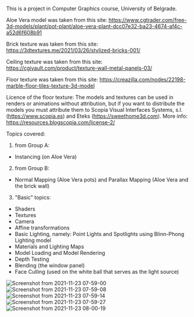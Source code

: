 This is a project in Computer Graphics course, University of Belgrade.

Aloe Vera model was taken from this site: https://www.cgtrader.com/free-3d-models/plant/pot-plant/aloe-vera-plant-dcc07e32-ba23-4674-af4c-a52d6f608b91

Brick texture was taken from this site: https://3dtextures.me/2021/03/26/stylized-bricks-001/

Ceiling texture was taken from this site: https://cgivault.com/product/texture-wall-metal-panels-03/

Floor texture was taken from this site: https://creazilla.com/nodes/22198-marble-floor-tiles-texture-3d-model

Licence of the floor texture: The models and textures can be used in renders or animations without attribution, but if you want to distribute the models you must attribute them to Scopia Visual Interfaces Systems, s.l. (https://www.scopia.es) and Eteks (https://sweethome3d.com). More info: https://resources.blogscopia.com/license-2/

Topics covered:
 1. from Group A:
  - Instancing (on Aloe Vera)
 2. from Group B:
  - Normal Mapping (Aloe Vera pots) and Parallax Mapping (Aloe Vera and the brick wall)
 3. "Basic" topics:
  - Shaders
  - Textures
  - Camera
  - Affine transformations
  - Basic Lighting, namely: Point Lights and Spotlights using Blinn-Phong Lighting model
  - Materials and Lighting Maps
  - Model Loading and Model Rendering
  - Depth Testing
  - Blending (the window panel)
  - Face Culling (used on the white ball that serves as the light source)

![Screenshot from 2021-11-23 07-59-00](https://user-images.githubusercontent.com/80158819/142984455-99586c45-658e-49b2-825c-512d414b2643.png)
![Screenshot from 2021-11-23 07-59-08](https://user-images.githubusercontent.com/80158819/142984459-50a314ef-6b3e-4d2f-8486-76d207640c03.png)
![Screenshot from 2021-11-23 07-59-14](https://user-images.githubusercontent.com/80158819/142984465-cb745b28-8827-4ae0-9738-60e226285e7b.png)
![Screenshot from 2021-11-23 07-59-27](https://user-images.githubusercontent.com/80158819/142984470-4879d9f5-2d15-40cf-8bd2-0e46a7325861.png)
![Screenshot from 2021-11-23 08-00-19](https://user-images.githubusercontent.com/80158819/142984478-d3235284-4646-4202-b7fe-b415ccde719f.png)
